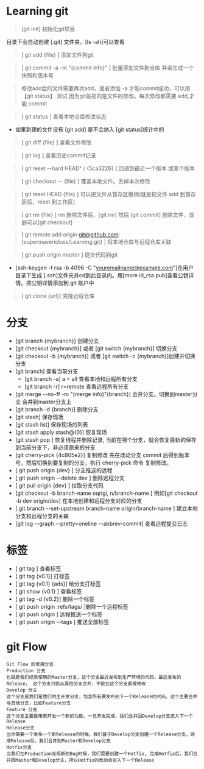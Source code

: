 
# Learning git  

> [git init] 初始化git项目  

目录下会自动创建 [.git] 文件夹。[ls -ah]可以查看

> [ git add {file} ] 添加文件到git

>[ git commit -a -m "{commit info}" ] 批量添加文件到仓库 并会生成一个快照和版本号

> 修改add后的文件需要再次add，或者添加 -a 才能commit成功，可以用【git status】 测试
因为git监视的是文件的修改。每次修改都需要 add,才能 commit

> [ git status ] 查看本地仓库修改状态

* 如果新建的文件没有 [git add] 是不会纳入 [git status]统计中的

> [ git diff {file} ] 查看文件修改

> [ git log ] 查看历史commit记录  

> [ git reset --hard HEAD^ / {5ca3226} ] 回退到最近一个版本 或某个版本

> [ git checkout -- {file} ] 覆盖本地文件。丢掉本次修改  

> [ git reset HEAD {file} ] 可以把文件从暂存区撤销(就是把文件 add 到暂存区后，reset 到工作区)  

> [ git rm {file} ]  rm 删除文件后，[git rm] 然后 [git commit] 删除文件，误删可以[git checkout]

> [ git remote add origin git@github.com:{supermaverickws/Learning.git} ] 将本地仓库与远程仓库关联

> [ git push origin master ] 提交代码到git  

* [ssh-keygen -t rsa -b 4096 -C "youremailname@example.com"]在用户目录下生成 [.ssh]文件夹并cd到此目录内。用[more id_rsa.pub]查看公钥详情。把公钥详情添加到 git 账户中

> [ git clone {url}] 克隆远程仓库

# 分支

* [git branch {mybranch}] 创建分支
* [git checkout {mybranch}] 或者 [git switch {mybranch}] 切换分支
* [git checkout -b {mybranch}] 或者 [git switch -c {mybranch}]创建并切换分支
* [git branch] 查看当前分支
  * [git branch -a] a = all 查看本地和远程所有分支
  * [git branch -r] r=remote 查看远程所有分支
* [git merge --no-ff -m "{merge info}"{branch}] 合并分支。切换到master分支 合并到master分支上
* [git branch -d {branch}] 删除分支
* [git stash] 保存现场
* [git stash list] 保存现场的列表
* [git stash apply stash@{0}] 恢复现场
* [git stash pop ] 恢复线程并删除记录, 当前在哪个分支，就会恢复最新的保存到当前分支下，非必须原来的分支
* [git cherry-pick {4c805e2}] 复制修改 先在改动分支 commit 后得到版本号，然后切换到要复制的分支，执行 cherry-pick 命令 复制修改。
* [ git push origin {dev} ] 分支推送的远程
* [ git push origin --delete dev ] 删除远程分支
* [ git pull origin {dev} ] 拉取分支代码
* [git checkout -b branch-name oqrigi,
n/branch-name ] 例如[git checkout -b dev origin/dev] 在本地创建和远程分支对应的分支
* [ git branch --set-upstream branch-name origin/branch-name ] 建立本地分支和远程分支的关联
* [git log --graph --pretty=oneline --abbrev-commit] 查看远程提交日志

# 标签

* [ git tag ] 查看标签
* [ git tag {v0.1}] 打标签
* [ git tag {v0.1} {ads}] 给分支打标签
* [ git show {v0.1} ] 查看标签
* [ git tag -d {v0.2}] 删除一个标签
* [ git push origin :refs/tags/<tagname> ]删除一个远程标签
* [ git push origin <tagname> ] 远程推送一个标签
* [ git push origin --tags ] 推送全部标签

# git Flow  

```
Git Flow 的常用分支
Production 分支
也就是我们经常使用的Master分支，这个分支最近发布到生产环境的代码，最近发布的Release， 这个分支只能从其他分支合并，不能在这个分支直接修改
Develop 分支
这个分支是我们是我们的主开发分支，包含所有要发布到下一个Release的代码，这个主要合并与其他分支，比如Feature分支
Feature 分支
这个分支主要是用来开发一个新的功能，一旦开发完成，我们合并回Develop分支进入下一个Release
Release分支
当你需要一个发布一个新Release的时候，我们基于Develop分支创建一个Release分支，完成Release后，我们合并到Master和Develop分支
Hotfix分支
当我们在Production发现新的Bug时候，我们需要创建一个Hotfix, 完成Hotfix后，我们合并回Master和Develop分支，所以Hotfix的改动会进入下一个Release
```

